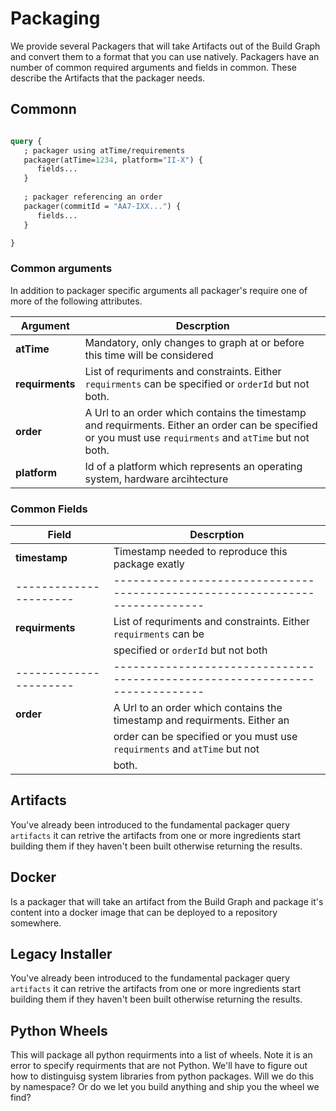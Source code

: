 # Packaging

We provide several Packagers that will take Artifacts out of the Build Graph and convert them to a format that
you can use natively. Packagers have an number of common required arguments and fields in common. These
describe the Artifacts that the packager needs.

## Commonn



```graphql

query {
   ; packager using atTime/requirements
   packager(atTime=1234, platform="II-X") {
      fields...
   }
   
   ; packager referencing an order
   packager(commitId = "AA7-IXX...") {
      fields...
   }

}
```

### Common arguments
In addition to packager specific arguments all packager's require one of more of the following attributes.


  | Argument             | Descrption                                                                 |
  |----------------------|----------------------------------------------------------------------------|
  | **atTime**           | Mandatory, only changes to graph at or before this time will be considered |
  | **requirments**      |  List of requriments and constraints. Either  `requirments` can be specified or `orderId` but not both. |
  | **order**            | A Url to an order which contains the timestamp and requirments. Either an order can be specified or you must use `requirments` and `atTime` but not both. |
  | **platform**         | Id of a platform which represents an operating system, hardware arcihtecture|

### Common Fields

| Field                | Descrption                                                                 |
|----------------------|----------------------------------------------------------------------------|
| **timestamp**        | Timestamp needed to reproduce this package exatly |
|----------------------|----------------------------------------------------------------------------|
| **requirments**      |  List of requriments and constraints. Either  `requirments` can be         |
|                      |  specified or `orderId` but not both                                       |
|----------------------|----------------------------------------------------------------------------|
| **order**            | A Url to an order which contains the timestamp and requirments. Either an  |
|                      | order can be specified or you must use `requirments` and `atTime` but not  |
|                      | both.                                                                      |

## Artifacts

You've already been introduced to the  fundamental  packager query `artifacts` it can retrive the artifacts from one or more ingredients
start building them if they haven't been built otherwise returning the results.

## Docker

Is a packager that will take an artifact from the Build Graph and package it's content into a docker image that can be deployed to a repository somewhere.

## Legacy Installer

You've already been introduced to the  fundamental  packager query `artifacts` it can retrive the artifacts from one or more ingredients
start building them if they haven't been built otherwise returning the results.


## Python Wheels

This will package all python requirments into a list of wheels. Note it is an error to specify requirments that are not Python. We'll have to figure out how to distinguisg system libraries
from python packages. Will we do this by namespace? Or do we let you build anything and ship you the wheel we find? 

